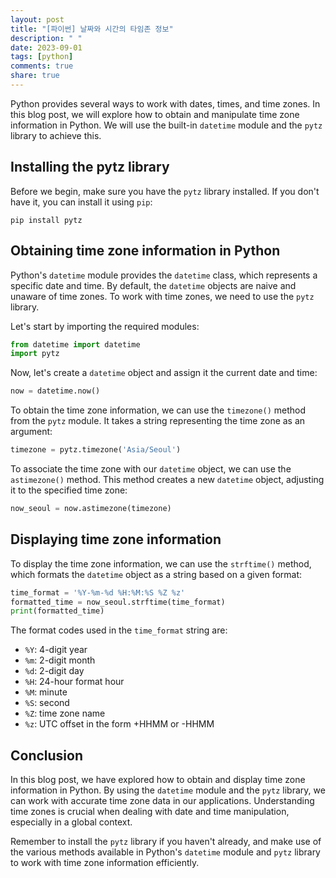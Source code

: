```yaml
---
layout: post
title: "[파이썬] 날짜와 시간의 타임존 정보"
description: " "
date: 2023-09-01
tags: [python]
comments: true
share: true
---
```


Python provides several ways to work with dates, times, and time zones. In this blog post, we will explore how to obtain and manipulate time zone information in Python. We will use the built-in `datetime` module and the `pytz` library to achieve this.

## Installing the pytz library

Before we begin, make sure you have the `pytz` library installed. If you don't have it, you can install it using `pip`:

```
pip install pytz
```

## Obtaining time zone information in Python

Python's `datetime` module provides the `datetime` class, which represents a specific date and time. By default, the `datetime` objects are naive and unaware of time zones. To work with time zones, we need to use the `pytz` library.

Let's start by importing the required modules:

```python
from datetime import datetime
import pytz
```

Now, let's create a `datetime` object and assign it the current date and time:

```python
now = datetime.now()
```

To obtain the time zone information, we can use the `timezone()` method from the `pytz` module. It takes a string representing the time zone as an argument:

```python
timezone = pytz.timezone('Asia/Seoul')
```

To associate the time zone with our `datetime` object, we can use the `astimezone()` method. This method creates a new `datetime` object, adjusting it to the specified time zone:

```python
now_seoul = now.astimezone(timezone)
```

## Displaying time zone information

To display the time zone information, we can use the `strftime()` method, which formats the `datetime` object as a string based on a given format:

```python
time_format = '%Y-%m-%d %H:%M:%S %Z %z'
formatted_time = now_seoul.strftime(time_format)
print(formatted_time)
```

The format codes used in the `time_format` string are:

- `%Y`: 4-digit year
- `%m`: 2-digit month
- `%d`: 2-digit day
- `%H`: 24-hour format hour
- `%M`: minute
- `%S`: second
- `%Z`: time zone name
- `%z`: UTC offset in the form +HHMM or -HHMM

## Conclusion

In this blog post, we have explored how to obtain and display time zone information in Python. By using the `datetime` module and the `pytz` library, we can work with accurate time zone data in our applications. Understanding time zones is crucial when dealing with date and time manipulation, especially in a global context.

Remember to install the `pytz` library if you haven't already, and make use of the various methods available in Python's `datetime` module and `pytz` library to work with time zone information efficiently.
